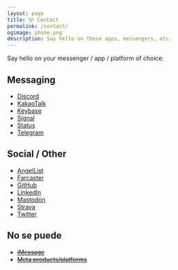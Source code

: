 ```yaml
---
layout: page
title: 📪 Contact
permalink: /contact/
ogimage: phone.png
description: Say hello on these apps, messengers, etc.
---
```

Say hello on your messenger / app / platform of choice:

## Messaging
- <a href="https://discordapp.com/users/181094465874821120" target="_blank">Discord</a>
- <a href="../assets/images/kakao.berensp.jpg" target="_blank">KakaoTalk</a>
- <a href="https://keybase.io/berens" target="_blank">Keybase</a>
- <a href="https://signal.org" target="_blank">Signal</a>
- <a href="https://join.status.im/u/0x04fef6e494c4db1d25d1b144f3914747cdf8164e5208dafe7fd1926d3d75e7b545ff02d0571ccf788ff0fff8065616967de51935e76d90a04a47df82cead041f57" target="_blank">Status</a>
- <a href="https://t.me/berensp" target="_blank">Telegram</a>

## Social / Other
- <a href="https://angel.co/berens" target="_blank">AngelList</a>
- <a href="https://warpcast.com/pmb" target="_blank">Farcaster</a>
- <a href="https://github.com/berensp" target="_blank">GitHub</a>
- <a href="https://linkedin.com/in/berensp" target="_blank">LinkedIn</a>
- <a rel="me" href="https://mas.to/@pmb" target="_blank">Mastodon</a>
- <a href="https://www.strava.com/athletes/berenzino" target="_blank">Strava</a>
- <a href="https://twitter.com/berensp" target="_blank">Twitter</a>

## No se puede
- <strike><a href="/phones/">iMessage</a></strike>
- <strike><a href="../fb">Meta products/platforms</a></strike>